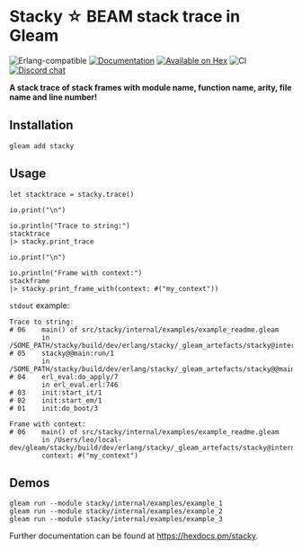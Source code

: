 # Stacky ☆ BEAM stack trace in Gleam

![Erlang-compatible](https://img.shields.io/badge/target-erlang-b83998)
<a href="https://hexdocs.pm/stacky"><img src="https://img.shields.io/badge/hex-docs-ffaff3" alt="Documentation" /></a>
<a href="https://hex.pm/packages/stacky"><img src="https://img.shields.io/hexpm/v/stacky" alt="Available on Hex" /></a>
![CI](https://github.com/inoas/stacky/actions/workflows/test.yml/badge.svg?branch=main)
<a href="https://discord.gg/Fm8Pwmy"><img src="https://img.shields.io/discord/768594524158427167?color=blue" alt="Discord chat"></a>

**A stack trace of stack frames with module name, function name, arity, file name and line number!**

## Installation

```shell
gleam add stacky
```

## Usage

```gleam
let stacktrace = stacky.trace()

io.print("\n")

io.println("Trace to string:")
stacktrace
|> stacky.print_trace

io.print("\n")

io.println("Frame with context:")
stackframe
|> stacky.print_frame_with(context: #("my_context"))
```

`stdout` example:

```plaintext
Trace to string:
# 06	main() of src/stacky/internal/examples/example_readme.gleam
    	in /SOME_PATH/stacky/build/dev/erlang/stacky/_gleam_artefacts/stacky@internal@examples@example_readme.erl:8
# 05	stacky@@main:run/1
    	in /SOME_PATH/stacky/build/dev/erlang/stacky/_gleam_artefacts/stacky@@main.erl:11
# 04	erl_eval:do_apply/7
    	in erl_eval.erl:746
# 03	init:start_it/1
# 02	init:start_em/1
# 01	init:do_boot/3

Frame with context:
# 06	main() of src/stacky/internal/examples/example_readme.gleam
    	in /Users/leo/local-dev/gleam/stacky/build/dev/erlang/stacky/_gleam_artefacts/stacky@internal@examples@example_readme.erl:8
    	context: #("my_context")
```

## Demos

```shell
gleam run --module stacky/internal/examples/example_1
gleam run --module stacky/internal/examples/example_2
gleam run --module stacky/internal/examples/example_3
```

Further documentation can be found at <https://hexdocs.pm/stacky>.
